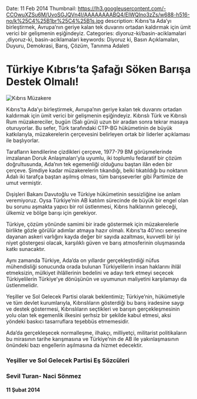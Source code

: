 Date: 11 Feb 2014
Thumbnail: https://lh3.googleusercontent.com/-CCOwuXZSu6M/UvoSGJQVn4I/AAAAAAAABQ4/EIWQIno3zZs/w688-h516-no/k%25C4%25B1br%25C4%25B1s.jpg
description: Kıbrıs’ta Ada’yı birleştirmek, Avrupa’nın geriye kalan tek duvarını ortadan kaldırmak için ümit verici bir gelişmenin eşiğindeyiz.
Categories: diyoruz-ki/basin-aciklamalari ,diyoruz-ki, basin-aciklamalari
keywords: Diyoruz ki, Basın Açıklamaları, Duyuru, Demokrasi, Barış, Çözüm, Tanınma Adaleti

# Türkiye Kıbrıs’ta Şafağı Söken Barışa Destek Olmalı!

![Kıbrıs Müzakere](https://lh3.googleusercontent.com/-CCOwuXZSu6M/UvoSGJQVn4I/AAAAAAAABQ4/EIWQIno3zZs/w688-h516-no/k%25C4%25B1br%25C4%25B1s.jpg)

Kıbrıs’ta Ada’yı birleştirmek, Avrupa’nın geriye kalan tek duvarını ortadan kaldırmak için ümit verici bir gelişmenin eşiğindeyiz. Kıbrıslı Türk ve Kıbrıslı Rum müzakereciler, bugün (Salı günü) uzun bir aradan sonra tekrar masaya oturuyorlar. Bu sefer, Türk tarafındaki CTP-BG hükümetinin de büyük katkılarıyla, müzakerelerin çerçevesini belirleyen ortak bir liderler açıklaması ile başlıyorlar.

Tarafların kendilerine çizdikleri çerçeve, 1977-79 BM görüşmelerinde imzalanan Doruk Anlaşmaları’yla uyumlu, iki toplumlu fedaratif bir çözüm doğrultusunda, Ada’nın tek egemenliği olduğunu baştan ilân eden bir çerçeve. Şimdiye kadar müzakerelerin tıkandığı, belki tıkatıldığı bu noktanın Adalı iki tarafça baştan aşılmış olması, tüm barışseverler gibi Partimize de umut vermiştir.

Dışişleri Bakanı Davutoğlu ve Türkiye hükümetinin sessizliğine ise anlam veremiyoruz. Oysa Türkiye’nin AB katılım sürecinde de büyük bir engel olan bu sorunu aşmakta yapıcı bir rol üstlenmesi, Kıbrıs halklarının geleceği, ülkemiz ve bölge barışı için gerekiyor.

Türkiye, çözüm yönünde samimi bir irade göstermek için müzakerelerle birlikte gözle görülür adımlar atmaya hazır olmalı. Kıbrıs’ta 40’ıncı senesine dayanan askeri varlığını kayda değer bir sayıda azaltması, kuvvetli bir iyi niyet göstergesi olacak, karşılıklı güven ve barış atmosferinin oluşmasında katkı sunacaktır.

Aynı zamanda Türkiye, Ada’da on yıllardır gerçekleştirdiği nüfus mühendisliği sonucunda orada bulunan Türkiyelilerin insan haklarını ihlâl etmeksizin, mülkiyet ihlâllerinin bedelini ve adayı terk etmeyi seçecek Türkiyelilerin Türkiye’ye dönüşünün ve uyumunun maliyetini karşılamayı da üstlenmelidir.

Yeşiller ve Sol Gelecek Partisi olarak beklentimiz; Türkiye’nin, hükümetiyle ve tüm devlet kurumlarıyla, Kıbrıslıların gösterdiği bu barış iradesine saygı ve destek göstermesi, Kıbrıslıların seçtikleri ve barışın gerçekleşmesinin yolu olan tek egemenlik ilkesini şerhsiz bir şekilde kabul etmesi, aksi yöndeki baskıcı tasarruflara teşebbüs etmemesidir.

Ada’da gerçekleşecek normalleşme, ilhakçı, milliyetçi, militarist politikaların bu mirasının tarihe karışmasına ve Türkiye’nin de AB ile yakınlaşmasının önündeki bazı engellerin aşılmasına da hizmet edecektir.

 
### Yeşiller ve Sol Gelecek Partisi Eş Sözcüleri
### Sevil Turan- Naci Sönmez


#### 11 Şubat 2014
